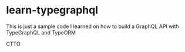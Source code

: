 # learn-typegraphql

This is just a sample code I learned on how to build a GraphQL API with TypeGraphQL and TypeORM

CTTO
